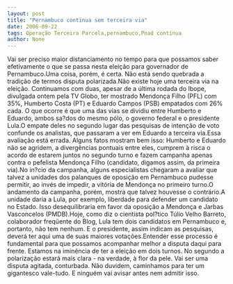 ```yaml
---
layout: post
title: "Pernambuco continua sem terceira via"
date: 2006-09-22
tags: Operação Terceira Parcela,pernambuco,Pnad contínua
author: None
---
```

Vai ser preciso maior distanciamento no tempo para que possamos saber efetivamente o que se passa nesta eleição para governador de Pernambuco.Uma coisa, porém, é certa. Não está sendo quebrada a tradição de termos disputa polarizada.Não existe hoje uma terceira via na eleição. Continuamos com duas, apesar de a última rodada do Ibope, divulgada ontem pela TV Globo, ter mostrado Mendonça Filho (PFL) com 35%, Humberto Costa (PT) e Eduardo Campos (PSB) empatados com 26% cada. O que ocorre é que uma das vias se dividiu entre Humberto e Eduardo, ambos sa?dos do mesmo pólo, o governo federal e o presidente Lula.O empate deles no segundo lugar das pesquisas de intenção de voto confunde os analistas, que passaram a ver em Eduardo a terceira via.Essa avaliação está errada. Alguns fatos mostram bem isso: Humberto e Eduardo não se agridem, a divergências pontuais entre eles, cumprem à risca o acordo de estarem juntos no segundo turno e fazem campanha apenas contra o pefelista Mendonça Filho (candidato, digamos assim, da primeira via).No in?cio da campanha, alguns especialistas chegaram a avaliar que talvez a unidades dos palanques de oposição em Pernambuco pudesse permitir, ao invés de impedir, a vitória de Mendonça no primeiro turno.O andamento da campanha, porém, mostra que talvez houvesse o contrário.A unidade daria a Lula, por exemplo, liberdade para defender um candidato no Estado. Isso desequilibraria em favor da oposição a Mendonça e Jarbas Vasconcelos (PMDB).Hoje, como diz o cientista pol?tico Túlio Velho Barreto, colaborador freqüente do Blog, Lula tem dois candidatos em Pernambuco e, portanto, não tem nenhum. E o presidente, assim indicam as pesquisas, deverá ter aqui uma de suas maiores votações.Entender esse processo é fundamental para que possamos acompanhar melhor a disputa daqui para frente. Estamos na iminência de ter a eleição em dois turnos. No segundo a polarização estará mais clara - na verdade, à flor da pele. Vai ser uma disputa agitada, conturbada. Não duvidem, caminhamos para ter um gigantesco vale-tudo. E ninguém vai avisar antes nem admitir isso. 